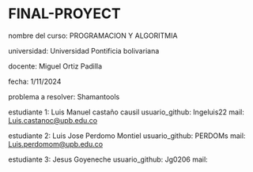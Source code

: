 # FINAL-PROYECT
nombre del curso: PROGRAMACION Y ALGORITMIA


universidad: Universidad Pontificia bolivariana


docente: Miguel Ortiz Padilla


fecha: 1/11/2024 


problema a resolver: Shamantools


estudiante 1: Luis Manuel castaño causil 
usuario_github: Ingeluis22
mail: Luis.castanoc@upb.edu.co 


estudiante 2: Luis Jose Perdomo Montiel 
usuario_github: PERDOMs
mail: Luis.perdomom@upb.edu.co 


estudiante 3: Jesus Goyeneche
usuario_github: Jg0206
mail: 


